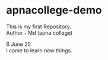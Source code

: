 # apnacollege-demo

This is my first Repository.
<br>
Author - Md (apna college)

6 June 25
<br>
i came to learn new things.

